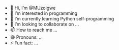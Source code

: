 - 👋 Hi, I’m @MUzoigwe
- 👀 I’m interested in programming
- 🌱 I’m currently learning Python self-programming
- 💞️ I’m looking to collaborate on ...
- 📫 How to reach me ...
- 😄 Pronouns: ...
- ⚡ Fun fact: ...

<!---
MUzoigwe/MUzoigwe is a ✨ special ✨ repository because its `README.md` (this file) appears on your GitHub profile.
You can click the Preview link to take a look at your changes.
--->
